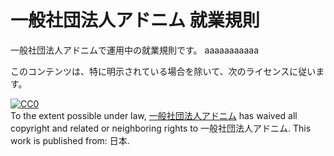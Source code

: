 # 一般社団法人アドニム 就業規則

一般社団法人アドニムで運用中の就業規則です。
aaaaaaaaaaa

このコンテンツは、特に明示されている場合を除いて、次のライセンスに従います。

<p xmlns:dct="http://purl.org/dc/terms/" xmlns:vcard="http://www.w3.org/2001/vcard-rdf/3.0#">
  <a rel="license"
     href="http://creativecommons.org/publicdomain/zero/1.0/">
    <img src="http://i.creativecommons.org/p/zero/1.0/88x31.png" style="border-style: none;" alt="CC0" />
  </a>
  <br />
  To the extent possible under law,
  <a rel="dct:publisher"
     href="http://gia.adonim.info/">
    <span property="dct:title">一般社団法人アドニム</span></a>
  has waived all copyright and related or neighboring rights to
  <span property="dct:title">一般社団法人アドニム</span>.
This work is published from:
<span property="vcard:Country" datatype="dct:ISO3166"
      content="JP" about="http://gia.adonim.info/">
  日本</span>.
</p>
